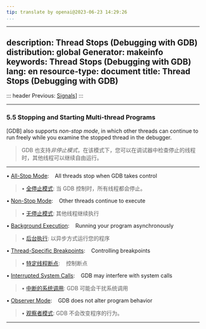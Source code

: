 ```yaml
---
tip: translate by openai@2023-06-23 14:29:26
...
```

---
description: Thread Stops (Debugging with GDB)
distribution: global
Generator: makeinfo
keywords: Thread Stops (Debugging with GDB)
lang: en
resource-type: document
title: Thread Stops (Debugging with GDB)
----------------------------------------

::: header
Previous: [Signals](Signals.html#Signals)]
:::

---

### 5.5 Stopping and Starting Multi-thread Programs

[GDB] also supports *non-stop mode*, in which other threads can continue to run freely while you examine the stopped thread in the debugger.

> GDB 也支持*非停止模式*，在该模式下，您可以在调试器中检查停止的线程时，其他线程可以继续自由运行。

---

• [All-Stop Mode](All_002dStop-Mode.html#All_002dStop-Mode):                                                  All threads stop when GDB takes control

> • [全停止模式](All_002dStop-Mode.html#All_002dStop-Mode): 当 GDB 控制时，所有线程都会停止。

• [Non-Stop Mode](Non_002dStop-Mode.html#Non_002dStop-Mode):                                                  Other threads continue to execute

> • [无停止模式](Non_002dStop-Mode.html#Non_002dStop-Mode): 其他线程继续执行

• [Background Execution](Background-Execution.html#Background-Execution):                                     Running your program asynchronously

> • [后台执行](Background-Execution.html#Background-Execution): 以异步方式运行您的程序

• [Thread-Specific Breakpoints](Thread_002dSpecific-Breakpoints.html#Thread_002dSpecific-Breakpoints):        Controlling breakpoints

> • [特定线程断点](Thread_002dSpecific-Breakpoints.html#Thread_002dSpecific-Breakpoints):        控制断点

• [Interrupted System Calls](Interrupted-System-Calls.html#Interrupted-System-Calls):                         GDB may interfere with system calls

> • [中断的系统调用](Interrupted-System-Calls.html#Interrupted-System-Calls): GDB 可能会干扰系统调用

• [Observer Mode](Observer-Mode.html#Observer-Mode):                                                          GDB does not alter program behavior

> • [观察者模式](Observer-Mode.html#Observer-Mode): GDB 不会改变程序的行为。

---

